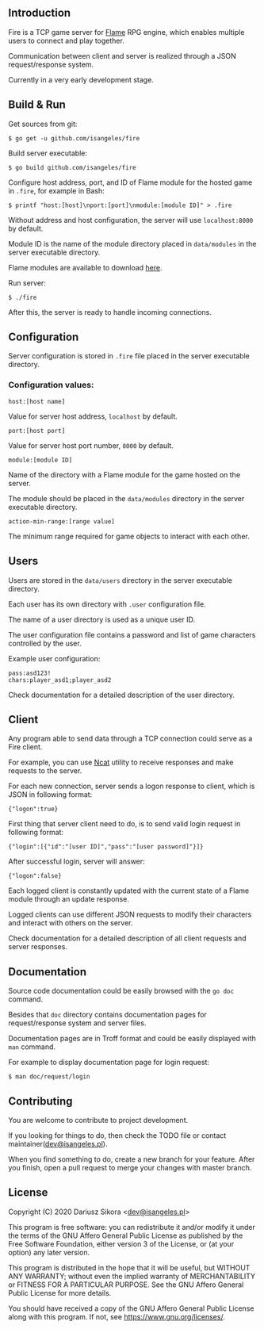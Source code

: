 ## Introduction
Fire is a TCP game server for [Flame](https://github.com/Isangeles/flame) RPG engine, which enables multiple users
to connect and play together.

Communication between client and server is realized through a JSON request/response system.

Currently in a very early development stage.
## Build & Run
Get sources from git:
```
$ go get -u github.com/isangeles/fire
```
Build server executable:
```
$ go build github.com/isangeles/fire
```
Configure host address, port, and ID of Flame module for the hosted game in `.fire`, for example in Bash:
```
$ printf "host:[host]\nport:[port]\nmodule:[module ID]" > .fire
```
Without address and host configuration, the server will use `localhost:8000` by default.

Module ID is the name of the module directory placed in `data/modules` in the server executable directory.

Flame modules are available to download [here](http://flame.isangeles.pl/mods).

Run server:
```
$ ./fire
```
After this, the server is ready to handle incoming connections.
## Configuration
Server configuration is stored in `.fire` file placed in the server executable directory.
### Configuration values:
```
host:[host name]
```
Value for server host address, `localhost` by default.
```
port:[host port]
```
Value for server host port number, `8000` by default.
```
module:[module ID]
```
Name of the directory with a Flame module for the game hosted on the server.

The module should be placed in the `data/modules` directory in the server executable directory.
```
action-min-range:[range value]
```
The minimum range required for game objects to interact with each other.
## Users
Users are stored in the `data/users` directory in the server executable directory.

Each user has its own directory with `.user` configuration file.

The name of a user directory is used as a unique user ID.

The user configuration file contains a password and list of game characters controlled by the user.

Example user configuration:
```
pass:asd123!
chars:player_asd1;player_asd2
```
Check documentation for a detailed description of the user directory.
## Client
Any program able to send data through a TCP connection could serve as a Fire client.

For example, you can use [Ncat](https://nmap.org/ncat) utility to receive responses and make requests to the server.

For each new connection, server sends a logon response to client, which is JSON in following format:
```
{"logon":true}
```
First thing that server client need to do, is to send valid login request in following format:
```
{"login":[{"id":"[user ID]","pass":"[user password]"}]}
```
After successful login, server will answer:
```
{"logon":false}
```
Each logged client is constantly updated with the current state of a Flame module through an update response.

Logged clients can use different JSON requests to modify their characters and interact with others on the server.

Check documentation for a detailed description of all client requests and server responses.
## Documentation
Source code documentation could be easily browsed with the `go doc` command.

Besides that `doc` directory contains documentation pages for request/response system and server files.

Documentation pages are in Troff format and could be easily displayed with `man` command.

For example to display documentation page for login request:
```
$ man doc/request/login
```
## Contributing
You are welcome to contribute to project development.

If you looking for things to do, then check the TODO file or contact maintainer(dev@isangeles.pl).

When you find something to do, create a new branch for your feature.
After you finish, open a pull request to merge your changes with master branch.
## License
Copyright (C) 2020 Dariusz Sikora <<dev@isangeles.pl>>

This program is free software: you can redistribute it and/or modify
it under the terms of the GNU Affero General Public License as published by
the Free Software Foundation, either version 3 of the License, or
(at your option) any later version.

This program is distributed in the hope that it will be useful,
but WITHOUT ANY WARRANTY; without even the implied warranty of
MERCHANTABILITY or FITNESS FOR A PARTICULAR PURPOSE.  See the
GNU Affero General Public License for more details.

You should have received a copy of the GNU Affero General Public License
along with this program.  If not, see <https://www.gnu.org/licenses/>.
